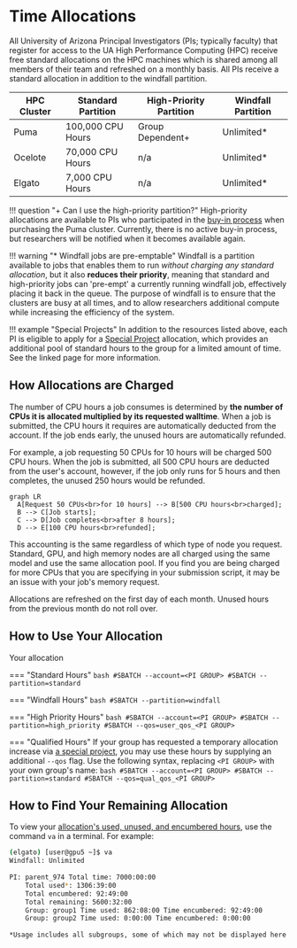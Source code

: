 # Time Allocations

All University of Arizona Principal Investigators (PIs; typically faculty) that register for access to the UA High Performance Computing (HPC) receive free standard allocations on the HPC machines which is shared among all members of their team and refreshed on a monthly basis. All PIs receive a standard allocation in addition to the windfall partition. 


|HPC Cluster|Standard Partition|High-Priority Partition|Windfall Partition|
|-|-|-|-|
|Puma|100,000 CPU Hours|Group Dependent+|Unlimited* |
|Ocelote|70,000 CPU Hours|n/a|Unlimited* |
|Elgato|7,000 CPU Hours|n/a|Unlimited* |

!!! question "+ Can I use the high-priority partition?"
    High-priority allocations are available to PIs who participated in the [buy-in process](/policies/buy_in) when purchasing the Puma cluster. Currently, there is no active buy-in process, but researchers will be notified when it becomes available again.

!!! warning "* Windfall jobs are pre-emptable"
    Windfall is a partition available to jobs that enables them to run *without charging any standard allocation*, but it also **reduces their priority**, meaning that standard and high-priority jobs can 'pre-empt' a currently running windfall job, effectively placing it back in the queue. The purpose of windfall is to ensure that the clusters are busy at all times, and to allow researchers additional compute while increasing the efficiency of the system.

!!! example "Special Projects"
    In addition to the resources listed above, each PI is eligible to apply for a [Special Project](/policies/special_projects/) allocation, which provides an additional pool of standard hours to the group for a limited amount of time. See the linked page for more information.


## How Allocations are Charged

The number of CPU hours a job consumes is determined by **the number of CPUs it is allocated multiplied by its requested walltime**. When a job is submitted, the CPU hours it requires are automatically deducted from the account. If the job ends early, the unused hours are automatically refunded.

For example, a job requesting 50 CPUs for 10 hours will be charged 500 CPU hours. When the job is submitted, all 500 CPU hours are deducted from the user's account, however, if the job only runs for 5 hours and then completes, the unused 250 hours would be refunded.

``` mermaid
graph LR
  A[Request 50 CPUs<br>for 10 hours] --> B[500 CPU hours<br>charged];
  B --> C[Job starts];
  C --> D[Job completes<br>after 8 hours];
  D --> E[100 CPU hours<br>refunded];
```

This accounting is the same regardless of which type of node you request. Standard, GPU, and high memory nodes are all charged using the same model and use the same allocation pool. If you find you are being charged for more CPUs that you are specifying in your submission script, it may be an issue with your job's memory request.

Allocations are refreshed on the first day of each month. Unused hours from the previous month do not roll over.

## How to Use Your Allocation

Your allocation 




=== "Standard Hours"
    ```bash
    #SBATCH --account=<PI GROUP>
    #SBATCH --partition=standard
    ```

=== "Windfall Hours"
    ```bash
    #SBATCH --partition=windfall
    ```

=== "High Priority Hours"
    ```bash
    #SBATCH --account=<PI GROUP>
    #SBATCH --partition=high_priority
    #SBATCH --qos=user_qos_<PI GROUP>
    ```

=== "Qualified Hours"
    If your group has requested a temporary allocation increase via [a special project](/policies/special_project), you may use these hours by supplying an additional ```--qos``` flag. Use the following syntax, replacing ```<PI GROUP>``` with your own group's name:
    ```bash
    #SBATCH --account=<PI GROUP>
    #SBATCH --partition=standard
    #SBATCH --qos=qual_qos_<PI GROUP>
    ```
    

## How to Find Your Remaining Allocation

To view your [allocation's used, unused, and encumbered hours](/support_and_training/glossary/ "For information on terminology, see our glossary"), use the command ```va``` in a terminal. For example:
```bash
(elgato) [user@gpu5 ~]$ va
Windfall: Unlimited
 
PI: parent_974 Total time: 7000:00:00
    Total used*: 1306:39:00
    Total encumbered: 92:49:00
    Total remaining: 5600:32:00
    Group: group1 Time used: 862:08:00 Time encumbered: 92:49:00
    Group: group2 Time used: 0:00:00 Time encumbered: 0:00:00
 
*Usage includes all subgroups, some of which may not be displayed here
```
